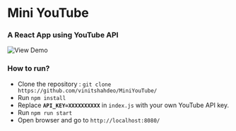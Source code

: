 # Mini YouTube
### A React App using YouTube API

![View Demo](https://github.com/vinitshahdeo/MiniYouTube/blob/master/miniyoutube-gif.gif?raw=true)

### How to run?

- Clone the repository : `git clone https://github.com/vinitshahdeo/MiniYouTube/`
- Run `npm install`
- Replace **`API_KEY=XXXXXXXXXX`** in `index.js` with your own YouTube API key.
- Run `npm run start`
- Open browser and go to `http://localhost:8080/`
